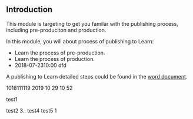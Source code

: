 ## Introduction
This module is targeting to get you familar with the publishing process, including pre-produciton and production.  

In this module, you will about process of publishing to Learn: 

- Learn the process of pre-production.
- Learn the process of production.
- 2018-07-2310:00 dfd 

A publishing to Learn detailed steps could be found in the [word document](../media/Demo-Lean-pub.docx).

1018111119
2019 10 29 10 52

test1

test2 3..
test4
test5
1